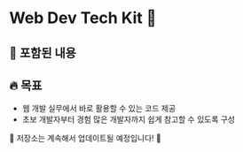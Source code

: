 # Web Dev Tech Kit 🚀

## 📂 포함된 내용

## 🔥 목표
- 웹 개발 실무에서 바로 활용할 수 있는 코드 제공
- 초보 개발자부터 경험 많은 개발자까지 쉽게 참고할 수 있도록 구성

📌 저장소는 계속해서 업데이트될 예정입니다! 🚀
